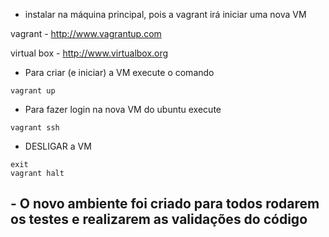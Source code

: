 - instalar na máquina principal, pois a vagrant irá iniciar uma nova VM

vagrant - http://www.vagrantup.com 

virtual box - http://www.virtualbox.org

- Para criar (e iniciar) a VM execute o comando

```
vagrant up
```

- Para fazer login na nova VM do ubuntu execute

```
vagrant ssh
```

- DESLIGAR a VM

```
exit
vagrant halt
```

## - O novo ambiente foi criado para todos rodarem os testes e realizarem as validações do código ##
